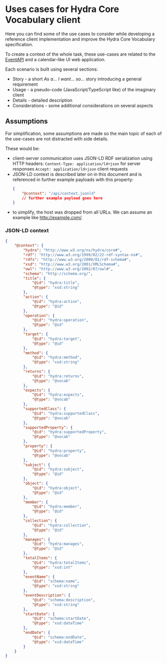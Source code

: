 # Uses cases for Hydra Core Vocabulary client

Here you can find some of the use cases to consider while developing a reference client implementation and
improve the Hydra Core Vocabulary specification.

To create a context of the whole task, these use-cases are related to the
[EventAPI](https://github.com/lanthaler/EventApiDemo) and a calendar-like UI web application.

Each scenario is built using several sections:

- Story - a short _As a... I want... so..._ story introducing a general requirement
- Usage - a pseudo-code (JavaScript/TypeScript like) of the imaginary client
- Details - detailed description
- Considerations - some additional considerations on several aspects


## Assumptions

For simplification, some assumptions are made so the main topic of each of the use-cases are not distracted with side details.

These would be:

- client-server communication uses JSON-LD RDF serialization using HTTP headers:
  `Content-Type: application/ld+json` for server responses
  `Accept: application/ld+json` client requests
- JSON-LD context is described later on in this document and is referenced in further example
  payloads with this property:
  ```json
  {
      "@context": "/api/context.jsonld"
      // further example payload goes here
  }
  ```
- to simplify, the host was dropped from all URLs. We can assume an example like http://example.com/.


### JSON-LD context

```json
{
    "@context": {
        "hydra": "http://www.w3.org/ns/hydra/core#",
        "rdf": "http://www.w3.org/1999/02/22-rdf-syntax-ns#",
        "rdfs": "http://www.w3.org/2000/01/rdf-schema#",
        "xsd": "http://www.w3.org/2001/XMLSchema#",
        "owl": "http://www.w3.org/2002/07/owl#",
        "schema": "http://schema.org/",
        "title": {
            "@id": "hydra:title",
            "@type": "xsd:string"
        },
        "action": {
            "@id": "hydra:action",
            "@type": "@id"
        },
        "operation": {
            "@id": "hydra:operation",
            "@type": "@id"
        },
        "target": {
            "@id": "hydra:target",
            "@type": "@id"
        },
        "method": {
            "@id": "hydra:method",
            "@type": "xsd:string"
        },
        "returns": {
            "@id": "hydra:returns",
            "@type": "@vocab"
        },
        "expects": {
            "@id": "hydra:expects",
            "@type": "@vocab"
        },
        "supportedClass": {
            "@id": "hydra:supportedClass",
            "@type": "@vocab"
        },
        "supportedProperty": {
            "@id": "hydra:supportedProperty",
            "@type": "@vocab"
        },
        "property": {
            "@id": "hydra:property",
            "@type": "@vocab"
        },
        "subject": {
            "@id": "hydra:subject",
            "@type": "@id"
        },
        "object": {
            "@id": "hydra:object",
            "@type": "@id"
        },
        "member": {
            "@id": "hydra:member",
            "@type": "@id"
        },
        "collection": {
            "@id": "hydra:collection",
            "@type": "@id"
        },
        "manages": {
            "@id": "hydra:manages",
            "@type": "@id"
        },
        "totalItems": {
            "@id": "hydra:totalItems",
            "@type": "xsd:int"
        },
        "eventName": {
            "@id": "schema:name",
            "@type": "xsd:string"
        },
        "eventDescription": {
            "@id": "schema:description",
            "@type": "xsd:string"
        },
        "startDate": {
            "@id": "schema:startDate",
            "@type": "xsd:dateTime"
        },
        "endDate": {
            "@id": "schema:endDate",
            "@type": "xsd:dateTime"
        }
    }
}
```

